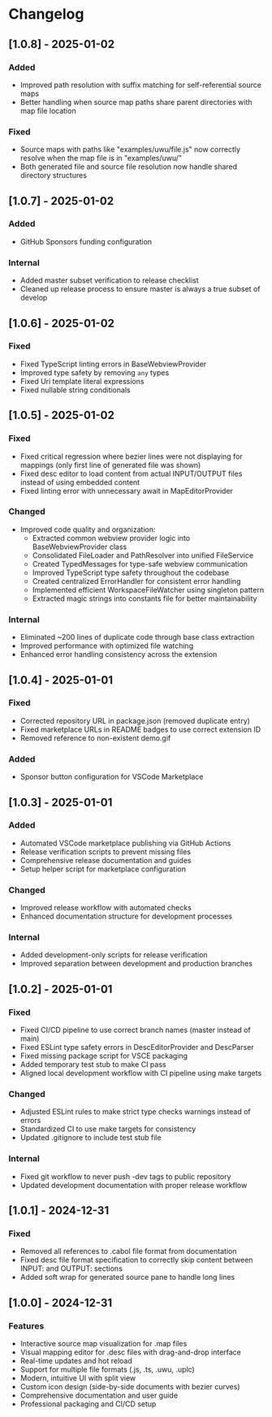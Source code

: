 # Changelog

## [1.0.8] - 2025-01-02

### Added
- Improved path resolution with suffix matching for self-referential source maps
- Better handling when source map paths share parent directories with map file location

### Fixed
- Source maps with paths like "examples/uwu/file.js" now correctly resolve when the map file is in "examples/uwu/"
- Both generated file and source file resolution now handle shared directory structures

## [1.0.7] - 2025-01-02

### Added
- GitHub Sponsors funding configuration

### Internal
- Added master subset verification to release checklist
- Cleaned up release process to ensure master is always a true subset of develop

## [1.0.6] - 2025-01-02

### Fixed
- Fixed TypeScript linting errors in BaseWebviewProvider
- Improved type safety by removing `any` types
- Fixed Uri template literal expressions
- Fixed nullable string conditionals

## [1.0.5] - 2025-01-02

### Fixed
- Fixed critical regression where bezier lines were not displaying for mappings (only first line of generated file was shown)
- Fixed desc editor to load content from actual INPUT/OUTPUT files instead of using embedded content
- Fixed linting error with unnecessary await in MapEditorProvider

### Changed
- Improved code quality and organization:
  - Extracted common webview provider logic into BaseWebviewProvider class
  - Consolidated FileLoader and PathResolver into unified FileService
  - Created TypedMessages for type-safe webview communication
  - Improved TypeScript type safety throughout the codebase
  - Created centralized ErrorHandler for consistent error handling
  - Implemented efficient WorkspaceFileWatcher using singleton pattern
  - Extracted magic strings into constants file for better maintainability

### Internal
- Eliminated ~200 lines of duplicate code through base class extraction
- Improved performance with optimized file watching
- Enhanced error handling consistency across the extension

## [1.0.4] - 2025-01-01

### Fixed
- Corrected repository URL in package.json (removed duplicate entry)
- Fixed marketplace URLs in README badges to use correct extension ID
- Removed reference to non-existent demo.gif

### Added
- Sponsor button configuration for VSCode Marketplace

## [1.0.3] - 2025-01-01

### Added
- Automated VSCode marketplace publishing via GitHub Actions
- Release verification scripts to prevent missing files
- Comprehensive release documentation and guides
- Setup helper script for marketplace configuration

### Changed
- Improved release workflow with automated checks
- Enhanced documentation structure for development processes

### Internal
- Added development-only scripts for release verification
- Improved separation between development and production branches

## [1.0.2] - 2025-01-01

### Fixed
- Fixed CI/CD pipeline to use correct branch names (master instead of main)
- Fixed ESLint type safety errors in DescEditorProvider and DescParser
- Fixed missing package script for VSCE packaging
- Added temporary test stub to make CI pass
- Aligned local development workflow with CI pipeline using make targets

### Changed
- Adjusted ESLint rules to make strict type checks warnings instead of errors
- Standardized CI to use make targets for consistency
- Updated .gitignore to include test stub file

### Internal
- Fixed git workflow to never push -dev tags to public repository
- Updated development documentation with proper release workflow

## [1.0.1] - 2024-12-31

### Fixed
- Removed all references to .cabol file format from documentation
- Fixed desc file format specification to correctly skip content between INPUT: and OUTPUT: sections
- Added soft wrap for generated source pane to handle long lines

## [1.0.0] - 2024-12-31

### Features
- Interactive source map visualization for .map files
- Visual mapping editor for .desc files with drag-and-drop interface
- Real-time updates and hot reload
- Support for multiple file formats (.js, .ts, .uwu, .uplc)
- Modern, intuitive UI with split view
- Custom icon design (side-by-side documents with bezier curves)
- Comprehensive documentation and user guide
- Professional packaging and CI/CD setup